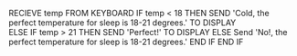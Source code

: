 RECIEVE temp FROM KEYBOARD
IF temp < 18 THEN
  SEND 'Cold, the perfect temperature for sleep is 18-21 degrees.' TO DISPLAY  
ELSE
  IF temp > 21 THEN
    SEND 'Perfect!' TO DISPLAY
  ELSE
    Send 'No!, the perfect temperature for sleep is 18-21 degrees.'
  END IF
END IF
